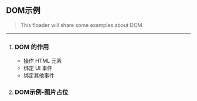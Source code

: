 ## DOM示例
> This floader will share some examples about DOM.
---
1. ### DOM 的作用
   + 操作 HTML 元素
   + 绑定 UI 事件
   + 绑定其他事件

2. ### DOM示例-图片占位
